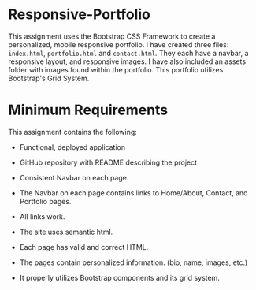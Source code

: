 # Responsive-Portfolio

This assignment uses the Bootstrap CSS Framework to create a personalized, mobile responsive portfolio.  I have created three files: `index.html`, `portfolio.html` and `contact.html`.  They each have a navbar, a responsive layout, and responsive images.  I have also included an assets folder with images found within the portfolio.  This portfolio utilizes Bootstrap's Grid System.

# Minimum Requirements

This assignment contains the following:

* Functional, deployed application

* GitHub repository with README describing the project

* Consistent Navbar on each page.

* The Navbar on each page contains links to Home/About, Contact, and Portfolio pages.

* All links work.

* The site uses semantic html.

* Each page has valid and correct HTML. 

* The pages contain personalized information. (bio, name, images, etc.)

* It properly utilizes Bootstrap components and its grid system.


